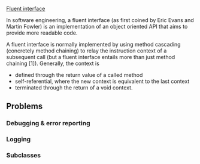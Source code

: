 [Fluent interface](https://en.wikipedia.org/wiki/Fluent_interface)

In software engineering, a fluent interface (as first coined by Eric Evans and Martin Fowler) is an implementation of an object oriented API that aims to provide more readable code.

A fluent interface is normally implemented by using method cascading (concretely method chaining) to relay the instruction context of a subsequent call (but a fluent interface entails more than just method chaining [1]). Generally, the context is

* defined through the return value of a called method
* self-referential, where the new context is equivalent to the last context
* terminated through the return of a void context.


## Problems


### Debugging & error reporting

### Logging

### Subclasses
